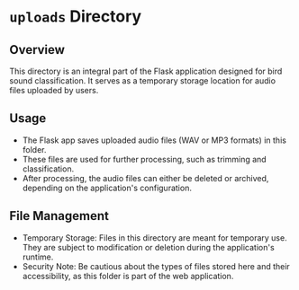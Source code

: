 # `uploads` Directory

## Overview
This directory is an integral part of the Flask application designed for bird sound classification. It serves as a temporary storage location for audio files uploaded by users.

## Usage
- The Flask app saves uploaded audio files (WAV or MP3 formats) in this folder.
- These files are used for further processing, such as trimming and classification.
- After processing, the audio files can either be deleted or archived, depending on the application's configuration.

## File Management
- Temporary Storage: Files in this directory are meant for temporary use. They are subject to modification or deletion during the application's runtime.
- Security Note: Be cautious about the types of files stored here and their accessibility, as this folder is part of the web application.
